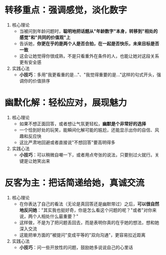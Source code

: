 # 转移重点：强调感觉，淡化数字
1. 核心理论
	- 当被问到年龄问题时，**聪明地把话题从"年龄数字"本身，转移到"相处的感觉"和"共同的价值观"上**
	- 告诉她，**你更在乎的是两个人是否合拍，在一起是否快乐，未来目标是否一致**
	- 这会让她觉得你很成熟，不是只看重外在条件的人，也能让她对这段关系更有安全感
2. 实践心法
	- **小技巧**：多用"我更看重的是..."、"我觉得重要的是..."这样的句式开头，强调你的价值排序

# 幽默化解：轻松应对，展现魅力
1. 核心理论
	- 如果不想正面回答，或者想让气氛更轻松，**幽默是个非常好的选择**
	- 一个恰到好处的玩笑，能瞬间化解可能的尴尬，还能显示出你的自信、风趣和反应快
	- 这比严肃地回避或者直接说"不想回答"要高明得多
2. 实践心法
	- **小技巧**：可以稍微自嘲一下，或者用点夸张的说法，只要别过火就行。关键是让她笑出来

# 反客为主：把话简递给她，真诚交流
1. 核心理论
	- 在你表达了自己的看法（无论是真回答还是幽默带过）之后，**可以很自然地反问她**："其实我也挺好奇，你是怎么看这个问题的呢？"或者"对你来说，两个人相处什么最重要？"
	- 这样做，不是为了把问题丢回去，而是表明你真的在乎她的想法，想和她深入交流
	- 这能把单方面的"被提问"变成平等的"双向沟通"，更容易拉近距离
2. 实践心法
	- **小技巧**：问一些开放性的问题，鼓励她多说说自己的心里话 